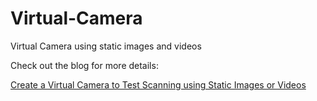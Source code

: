 # Virtual-Camera

Virtual Camera using static images and videos


Check out the blog for more details: 

[Create a Virtual Camera to Test Scanning using Static Images or Videos](https://www.dynamsoft.com/codepool/virtual-camera-static-images-video.html)
